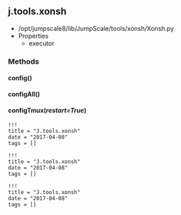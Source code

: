 <!-- toc -->
## j.tools.xonsh

- /opt/jumpscale8/lib/JumpScale/tools/xonsh/Xonsh.py
- Properties
    - executor

### Methods

#### config() 

#### configAll() 

#### configTmux(*restart=True*) 


```
!!!
title = "J.tools.xonsh"
date = "2017-04-08"
tags = []
```

```
!!!
title = "J.tools.xonsh"
date = "2017-04-08"
tags = []
```

```
!!!
title = "J.tools.xonsh"
date = "2017-04-08"
tags = []
```
